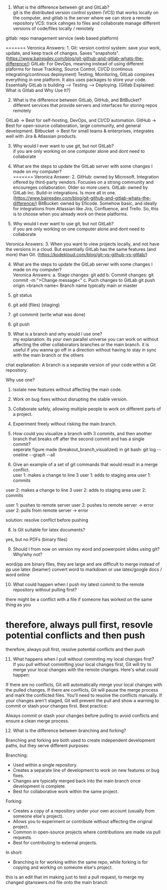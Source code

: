 1.	What is the difference between git and GitLab?  
git is the distributed version control system (VCS) that works locally on the computer, and gitlab is the server where we can store a remote repository
VCS: track cahnges to files and collaborate 
manage different versions of code/files locally / remotely

gitlab: repo management service (web based platform)


=======
Veronica Answers:
    1. Git: version control system: save your work, update, and keep track of changes. Saves "snapshots".
    (https://www.bairesdev.com/blog/git-github-and-gitlab-whats-the-difference/)
    GitLab: For DevOps, meaning instead of using different plaforms for Issue Tracking, Source Control, CI/CD (continous integrating/continous deployment) Testing, Monitoring, GitLab compines everything in one platform. It alos uses packages to store your code.
    Essentially GitLab is building --> Testing --> Deploying. 
    (Gitlab Explained: What is Gitlab and Why Use It?)


2.	What is the difference between GitLab, GitHub, and BitBucket?  
different services that provide servers and interfaces for storing repos remotely

GitLab → Best for self-hosting, DevOps, and CI/CD automation.
GitHub → Best for open-source collaboration, large community, and general development.
Bitbucket → Best for small teams & enterprises, integrates well with Jira & Atlassian products.


3.	Why would I ever want to use git, but not GitLab?  
if you are only working on one computer alone and dont need to collaborate 

4.	What are the steps to update the GitLab server with some changes I made on my computer?  
=======
Veronica Answer:
    2. GitHub: owned by Microsoft. Integration offered by third-party vendors. Focusies on a strong community and encoureges collaboration. Older so more users. 
    GitLab: owned by GitLab Inc. Build-in integrations. Is more all in one. 
    (https://www.bairesdev.com/blog/git-github-and-gitlab-whats-the-difference/)
    BitBucket: owned by Eficode. Somehow basic, and ideally for integrations from Atlassian like Jira, Confluence, and Trello. So, this is to choose when you already work on these platforms. 

3.	Why would I ever want to use git, but not GitLab?  
if you are only working on one computer alone and dont need to collaborate 

Veronica Answers:
    3. When you want to view projects locally, and not have the versions in a cloud. But essentially GitLab has the same features (and more) than Git. 
    (https://kodekloud.com/blog/git-vs-github-vs-gitlab/)

4.	What are the steps to update the GitLab server with some changes I made on my computer?  
Veronica Answers:
        a. Stage changes:
            git add
        b. Commit changes:
            git commit -m ">Change message<"
        c. Puch changes to GitLab 
            git push origin >branch name<
            Branch name typically main or master

0. git status
1. git add (files) (staging)
2. git commmit (write what was done)
3. git push

5.	What is a branch and why would I use one?  
my explanation:
its your own parallel universe you can work on without affecting the other collaborators branches or the main branch. 
it is useful if you wanna go off in a direction without having to stay in sync with the main branch or the others

chat explanation:
A branch is a separate version of your code within a Git repository.  

Why use one?  
1. Isolate new features without affecting the main code.  
2. Work on bug fixes without disrupting the stable version.  
3. Collaborate safely, allowing multiple people to work on different parts of a project.  
4. Experiment freely without risking the main branch.  

6.	How could you visualize a branch with 3 commits, and then another branch that breaks off after the second commit and has a single commit?  
seperate figure made (breakout_branch_visualized)
in git bash:
git log --oneline --graph --all


7.	Give an example of a set of git commands that would result in a merge conflict.  
user 1: makes a change to line 3
user 1: adds to staging area
user 1: commits 

user 2: makes a change to line 3
user 2: adds to staging area
user 2: commits 

user 1: pushes to remote server
user 2: pushes to remote server -> error
user 2: pulls from remote server -> error

solution: resolve conflict before pushing

8.	Is Git suitable for latex documents? 

yes, but no PDFs (binary files) 

9.	Should I from now on version my word and powerpoint slides using git? Why/why not?  

word/pp are binary files, they are large and are difficult to merge
instead of pp use latex (beamer)
convert word to markdown or use latex/google docs / word online

10.	What could happen when I push my latest commit to the remote repository without pulling first?  

there might be a conflict with a file if someone has worked on the same thing as you 

therefore, always pull first, resovle potential conflicts and then push
=======
therefore, always pull first, resolve potential conflicts and then push



11.	What happens when I pull without commiting my local changes first?  
If you pull without committing your local changes first, Git will try to merge your local changes with the remote changes. Here's what could happen:

If there are no conflicts, Git will automatically merge your local changes with the pulled changes.
If there are conflicts, Git will pause the merge process and mark the conflicted files. You'll need to resolve the conflicts manually.
If your changes aren't staged, Git will prevent the pull and show a warning to commit or stash your changes first.
Best practice:

Always commit or stash your changes before pulling to avoid conflicts and ensure a clean merge process.

12.	What is the difference between branching and forking?

Branching and forking are both used to create independent development paths, but they serve different purposes:

 Branching:
- Used within a single repository.
- Creates a separate line of development to work on new features or bug fixes.
- Changes are typically merged back into the main branch once development is complete.
- Best for collaborative work within the same project.

 Forking:
- Creates a copy of a repository under your own account (usually from someone else's project).
- Allows you to experiment or contribute without affecting the original project.
- Common in open-source projects where contributions are made via pull requests.
- Best for contributing to external projects.

In short:  
- Branching is for working within the same repo, while forking is for copying and working on someone else's project.



this is an edit that im making just to test a pull request, to merge my changed gitanswers.md file onto the main branch